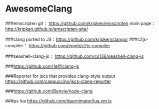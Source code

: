 # AwesomeClang

###emscripten git： https://github.com/kripken/emscripten main page： http://kripken.github.io/emscripten-site/

###clang ported to JS：https://github.com/kripken/clangor
###c2js-compiler：  https://github.com/emnh/c2js-compiler

###seashell-clang-js： https://github.com/cs136/seashell-clang-js

###https://github.com/1e1f/clang-js

###Reporter for jscs that provides clang-style output https://github.com/cappuccino/jscs-clang-reporter

###https://github.com/Benvie/node-clang

###ps lua https://github.com/daurnimator/lua.vm.js

